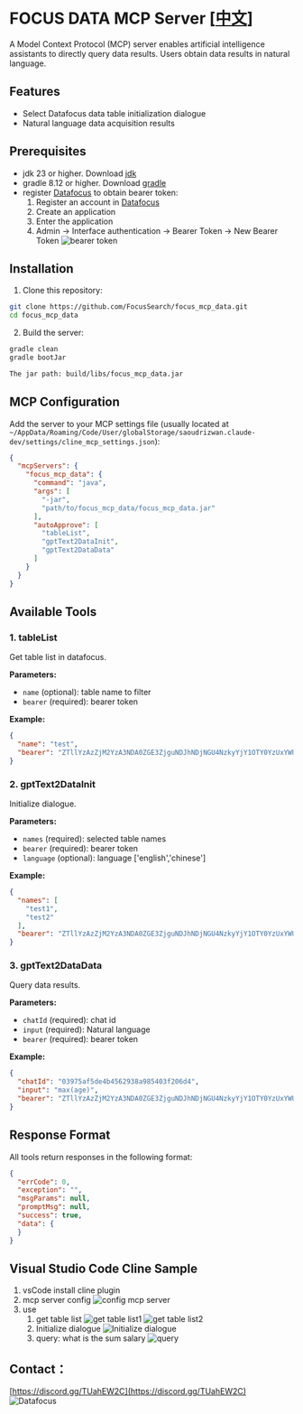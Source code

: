 # FOCUS DATA MCP Server [[中文](./README_CN.md)]

A Model Context Protocol (MCP) server enables artificial intelligence assistants to directly query data results. Users
obtain data results in natural language.

## Features

- Select Datafocus data table initialization dialogue
- Natural language data acquisition results

## Prerequisites

- jdk 23 or higher. Download [jdk](https://www.oracle.com/java/technologies/downloads/)
- gradle 8.12 or higher. Download [gradle](https://gradle.org/install/)
- register [Datafocus](https://www.datafocus.ai/) to obtain bearer token:
  1. Register an account in [Datafocus](https://www.datafocus.ai/)
  2. Create an application
    3. Enter the application
    4. Admin -> Interface authentication -> Bearer Token -> New Bearer Token
       ![bearer token](bearer_token.png)
  
## Installation

1. Clone this repository:

```bash
git clone https://github.com/FocusSearch/focus_mcp_data.git
cd focus_mcp_data
```

2. Build the server:

```bash
gradle clean
gradle bootJar

The jar path: build/libs/focus_mcp_data.jar
```

## MCP Configuration

Add the server to your MCP settings file (usually located
at `~/AppData/Roaming/Code/User/globalStorage/saoudrizwan.claude-dev/settings/cline_mcp_settings.json`):

```json
{
  "mcpServers": {
    "focus_mcp_data": {
      "command": "java",
      "args": [
        "-jar",
        "path/to/focus_mcp_data/focus_mcp_data.jar"
      ],
      "autoApprove": [
        "tableList",
        "gptText2DataInit",
        "gptText2DataData"
      ]
    }
  }
}
```

## Available Tools

### 1. tableList

Get table list in datafocus.

**Parameters:**

- `name` (optional): table name to filter
- `bearer` (required): bearer token

**Example:**

```json
{
  "name": "test",
  "bearer": "ZTllYzAzZjM2YzA3NDA0ZGE3ZjguNDJhNDjNGU4NzkyYjY1OTY0YzUxYWU5NmU="
}
```

### 2. gptText2DataInit

Initialize dialogue.

**Parameters:**

- `names` (required): selected table names
- `bearer` (required): bearer token
- `language` (optional): language ['english','chinese']

**Example:**

```json
{
  "names": [
    "test1",
    "test2"
  ],
  "bearer": "ZTllYzAzZjM2YzA3NDA0ZGE3ZjguNDJhNDjNGU4NzkyYjY1OTY0YzUxYWU5NmU="
}
```

### 3. gptText2DataData

Query data results.

**Parameters:**

- `chatId` (required): chat id
- `input` (required): Natural language
- `bearer` (required): bearer token

**Example:**

```json
{
  "chatId": "03975af5de4b4562938a985403f206d4",
  "input": "max(age)",
  "bearer": "ZTllYzAzZjM2YzA3NDA0ZGE3ZjguNDJhNDjNGU4NzkyYjY1OTY0YzUxYWU5NmU="
}
```

## Response Format

All tools return responses in the following format:

```json
{
  "errCode": 0,
  "exception": "",
  "msgParams": null,
  "promptMsg": null,
  "success": true,
  "data": {
  }
}
```

## Visual Studio Code Cline Sample

1. vsCode install cline plugin
2. mcp server config
   ![config mcp server](./mcp_server_config.png)
3. use
   1. get table list
      ![get table list1](./focus_mcp_data_table_1.png)
      ![get table list2](./focus_mcp_data_table_2.png)
   2. Initialize dialogue
      ![Initialize dialogue](./focus_mcp_data_init.png)
   3. query: what is the sum salary
     ![query](./focus_mcp_data_data.png)

## Contact：
[https://discord.gg/TUahEW2C](https://discord.gg/TUahEW2C)
![Datafocus](./wechat-qrcode.png)
